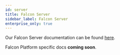```yaml
---
id: server
title: Falcon Server
sidebar_label: Falcon Server
enterprise_only: true
---
```


Our Falcon Server documentation can be found [here](/v2019/platform/falcon-server/basics).

Falcon Platform specific docs **coming soon**.
